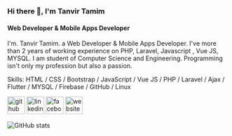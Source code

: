 ### Hi there 👋, I'm Tanvir Tamim
#### Web Developer & Mobile Apps Developer
I'm. Tanvir Tamim. a Web Developer & Mobile Apps Developer. I've more than 2 years of working experience on PHP, Laravel, Javascript , Vue JS, MYSQL. I am student  of Computer Science and Engineering. Programming isn't only my profession but also a passion.

Skills: HTML / CSS / Bootstrap / JavaScript / Vue JS / PHP / Laravel / Ajax / Flutter / MYSQL / Firebase / GitHub / Linux 



[<img src='https://cdn.jsdelivr.net/npm/simple-icons@3.0.1/icons/github.svg' alt='github' height='40'>](https://github.com/https://github.com/TanvirTamim-BD)  [<img src='https://cdn.jsdelivr.net/npm/simple-icons@3.0.1/icons/linkedin.svg' alt='linkedin' height='40'>](https://www.linkedin.com/in/https://www.linkedin.com/in/tanvir-tamim-6614521b0//)  [<img src='https://cdn.jsdelivr.net/npm/simple-icons@3.0.1/icons/facebook.svg' alt='facebook' height='40'>](https://www.facebook.com/https://www.facebook.com/tanvir.tamim.50159)  [<img src='https://cdn.jsdelivr.net/npm/simple-icons@3.0.1/icons/icloud.svg' alt='website' height='40'>](https://tanvirtamim.netlify.app/)  

![GitHub stats](https://github-readme-stats.vercel.app/api?username=https://github.com/TanvirTamim-BD&show_icons=true)  

